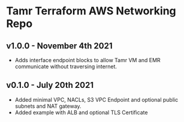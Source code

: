 # Tamr Terraform AWS Networking Repo
## v1.0.0 - November 4th 2021
* Adds interface endpoint blocks to allow Tamr VM and EMR communicate without traversing internet.

## v0.1.0 - July 20th 2021
* Added minimal VPC, NACLs, S3 VPC Endpoint and optional public subnets and NAT gateway.
* Added example with ALB and optional TLS Certificate
